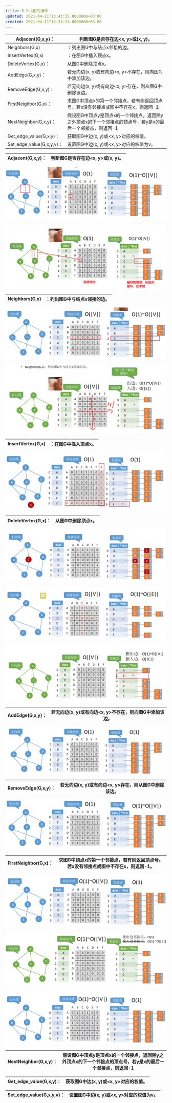 ```yaml
---
title: 6.2.4图的操作
updated: 2021-04-11T13:43:25.0000000+08:00
created: 2021-04-11T13:21:21.0000000+08:00
---
```


| Adjacent(G,x,y)：         | 判断图G是否存在边\<x, y\>或(x, y)。                                                                         |
|---------------------------|-------------------------------------------------------------------------------------------------------------|
| Neighbors(G,x)            | ：列出图G中与结点x邻接的边。                                                                                |
| InsertVertex(G,x)         | ：在图G中插入顶点x。                                                                                        |
| DeleteVertex(G,x)：       | 从图G中删除顶点x。                                                                                          |
| AddEdge(G,x,y)：          | 若无向边(x, y)或有向边\<x, y\>不存在，则向图G中添加该边。                                                   |
| RemoveEdge(G,x,y)：       | 若无向边(x, y)或有向边\<x, y\>存在，则从图G中删除该边。                                                     |
| FirstNeighbor(G,x)：      | 求图G中顶点x的第一个邻接点，若有则返回顶点号。若x没有邻接点或图中不存在x，则返回-1。                        |
| NextNeighbor(G,x,y)：     | 假设图G中顶点y是顶点x的一个邻接点，返回除y之外顶点x的下一个邻接点的顶点号，若y是x的最后一个邻接点，则返回-1 |
| Get_edge_value(G,x,y)：   | 获取图G中边(x, y)或\<x, y\>对应的权值。                                                                     |
| Set_edge_value(G,x,y,v)： | 设置图G中边(x, y)或\<x, y\>对应的权值为v。                                                                  |

| Adjacent(G,x,y)： | 判断图G是否存在边\<x, y\>或(x, y)。 |
|-------------------|-------------------------------------|

![image1](../../assets/0790c366dff149179619cac067df1e82.png)

![image2](../../assets/b08405cdc701443c9e7be4ba9ea107be.png)

| Neighbors(G,x) | ：列出图G中与结点x邻接的边。 |
|----------------|------------------------------|

![image3](../../assets/3cc5e1f852ba40bcbf71a4a6c3299311.png)

![image4](../../assets/8d2927c72c2542c696b2b5af98c3ae68.png)

| InsertVertex(G,x) | ：在图G中插入顶点x。 |
|-------------------|----------------------|

![image5](../../assets/1211fe0fba70447790f6e053a4263d3b.png)

| DeleteVertex(G,x)： | 从图G中删除顶点x。 |
|---------------------|--------------------|

![image6](../../assets/b9eb68b919ad4943a1045d045c465187.png)

![image7](../../assets/f1c14ebec28a4bf2bbc6b67bd86cd60f.png)

![image8](../../assets/295c0390e2b64743b4b5754b051efcbe.png)

| AddEdge(G,x,y)： | 若无向边(x, y)或有向边\<x, y\>不存在，则向图G中添加该边。 |
|------------------|-----------------------------------------------------------|

![image9](../../assets/3216434c9c23420d88785d0e5f14724a.png)

| RemoveEdge(G,x,y)： | 若无向边(x, y)或有向边\<x, y\>存在，则从图G中删除该边。 |
|---------------------|---------------------------------------------------------|

![image10](../../assets/6b55c30c69c541639b44cf9e234d8836.png)

| FirstNeighbor(G,x)： | 求图G中顶点x的第一个邻接点，若有则返回顶点号。若x没有邻接点或图中不存在x，则返回-1。 |
|----------------------|--------------------------------------------------------------------------------------|

![image11](../../assets/b07b8e40b7e04914bc150ce2b18e3b75.png)

![image12](../../assets/dae67b2dee0948de96e90b5316a34acc.png)

![image13](../../assets/ee66d289ddf14d6daa380d605ead3f61.png)

| NextNeighbor(G,x,y)： | 假设图G中顶点y是顶点x的一个邻接点，返回除y之外顶点x的下一个邻接点的顶点号，若y是x的最后一个邻接点，则返回-1 |
|-----------------------|-------------------------------------------------------------------------------------------------------------|

| Get_edge_value(G,x,y)： | 获取图G中边(x, y)或\<x, y\>对应的权值。 |
|-------------------------|-----------------------------------------|

| Set_edge_value(G,x,y,v)： | 设置图G中边(x, y)或\<x, y\>对应的权值为v。 |
|---------------------------|--------------------------------------------|
